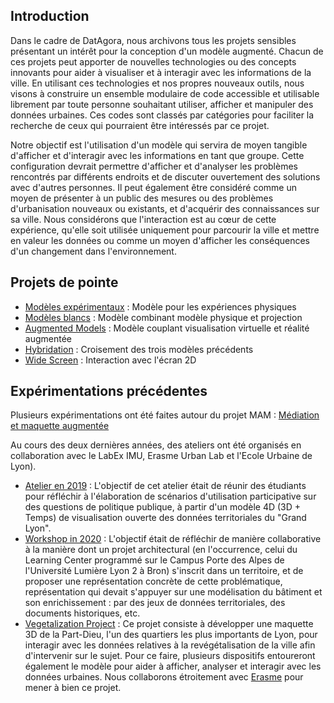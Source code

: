 ## Introduction
Dans le cadre de DatAgora, nous archivons tous les projets sensibles présentant un intérêt pour la conception d'un modèle augmenté. Chacun de ces projets peut apporter de nouvelles technologies ou des concepts innovants pour aider à visualiser et à interagir avec les informations de la ville. En utilisant ces technologies et nos propres nouveaux outils, nous visons à construire un ensemble modulaire de code accessible et utilisable librement par toute personne souhaitant utiliser, afficher et manipuler des données urbaines. Ces codes sont classés par catégories pour faciliter la recherche de ceux qui pourraient être intéressés par ce projet.

Notre objectif est l'utilisation d'un modèle qui servira de moyen tangible d'afficher et d'interagir avec les informations en tant que groupe. Cette configuration devrait permettre d'afficher et d'analyser les problèmes rencontrés par différents endroits et de discuter ouvertement des solutions avec d'autres personnes. Il peut également être considéré comme un moyen de présenter à un public des mesures ou des problèmes d'urbanisation nouveaux ou existants, et d'acquérir des connaissances sur sa ville. Nous considérons que l'interaction est au cœur de cette expérience, qu'elle soit utilisée uniquement pour parcourir la ville et mettre en valeur les données ou comme un moyen d'afficher les conséquences d'un changement dans l'environnement.

## Projets de pointe
- [Modèles expérimentaux](Experimental-models) : Modèle pour les expériences physiques
- [Modèles blancs](White-models) : Modèle combinant modèle physique et projection
- [Augmented Models](Augmented-models) : Modèle couplant visualisation virtuelle et réalité augmentée 
- [Hybridation](Hybridation) : Croisement des trois modèles précédents 
- [Wide Screen](WideScreen) : Interaction avec l'écran 2D
 
## Expérimentations précédentes
Plusieurs expérimentations ont été faites autour du projet MAM : [Médiation et maquette augmentée](https://imu.universite-lyon.fr/workshop-usages-participatifs-et-maquette-augmentee/)

Au cours des deux dernières années, des ateliers ont été organisés en collaboration avec le LabEx IMU, Erasme Urban Lab et l'Ecole Urbaine de Lyon). 
- [Atelier en 2019]( https://imu.universite-lyon.fr/workshop-usages-participatifs-et-maquette-augmentee/) : L'objectif de cet atelier était de réunir des étudiants pour réfléchir à l'élaboration de scénarios d'utilisation participative sur des questions de politique publique, à partir d'un modèle 4D (3D + Temps) de visualisation ouverte des données territoriales du "Grand Lyon".
- [Workshop in 2020]( https://imu.universite-lyon.fr/formation/retour-sur-latelier-usages-participatifs-et-maquette-augmentee/) : L'objectif était de réfléchir de manière collaborative à la manière dont un projet architectural (en l'occurrence, celui du Learning Center programmé sur le Campus Porte des Alpes de l'Université Lumière Lyon 2 à Bron) s'inscrit dans un territoire, et de proposer une représentation concrète de cette problématique, représentation qui devait s'appuyer sur une modélisation du bâtiment et son enrichissement : par des jeux de données territoriales, des documents historiques, etc. 
- [Vegetalization Project](Vegetalization-Project) : Ce projet consiste à développer une maquette 3D de la Part-Dieu, l'un des quartiers les plus importants de Lyon, pour interagir avec les données relatives à la revégétalisation de la ville afin d'intervenir sur le sujet. Pour ce faire, plusieurs dispositifs entoureront également le modèle pour aider à afficher, analyser et interagir avec les données urbaines. Nous collaborons étroitement avec [Erasme](https://www.erasme.org/) pour mener à bien ce projet.



